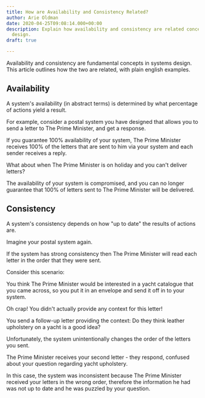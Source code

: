 ```yaml
---
title: How are Availability and Consistency Related?
author: Arie Oldman
date: 2020-04-25T09:08:14.000+00:00
description: Explain how availability and consistency are related concepts in system
  design.
draft: true

---
```

Availability and consistency are fundamental concepts in systems design. This
article outlines how the two are related, with plain english examples.

## Availability

A system's availability (in abstract terms) is determined by what percentage of 
actions yield a result.

For example, consider a postal system you have designed that allows you to send a 
letter to The Prime Minister, and get a response. 

If you guarantee 100% availability of your system, The Prime Minister receives 
100% of the letters that are sent to him via your system and each sender
receives a reply.

What about when The Prime Minister is on holiday and you can't deliver letters?

The availability of your system is compromised, and you can no longer guarantee
that 100% of letters sent to The Prime Minister will be delivered.

## Consistency

A system's consistency depends on how "up to date" the results of actions are.

Imagine your postal system again. 

If the system has strong consistency then The Prime
Minister will read each letter in the order that they were sent. 

Consider this scenario: 

You think The Prime Minister would be interested in a yacht catalogue that you 
came across, so you put it in an envelope and send it off in to your system. 

Oh crap! You didn't actually provide any context for this
letter!

You send a follow-up letter providing the context: Do they think leather 
upholstery on a yacht is a good idea?

Unfortunately, the system unintentionally changes the order of the letters you
sent.

The Prime Minister receives your second letter - they respond, confused about
your question regarding yacht upholstery.

In this case, the system was inconsistent because The Prime Minister received
your letters in the wrong order, therefore the information he had was not up
to date and he was puzzled by your question.

